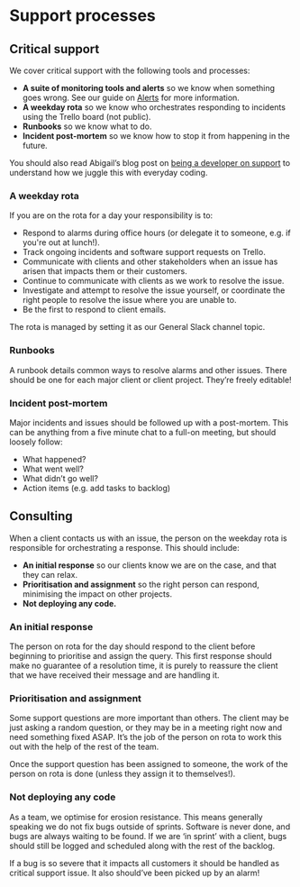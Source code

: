 # Support processes

## Critical support

We cover critical support with the following tools and processes:

- **A suite of monitoring tools and alerts** so we know when something goes
  wrong. See our guide on [Alerts](/04-ongoing-support/04-alerts.md) for more information.
- **A weekday rota** so we know who orchestrates responding to incidents using
  the Trello board (not public). 
- **Runbooks** so we know what to do.
- **Incident post-mortem** so we know how to stop it from happening in the future.

You should also read Abigail’s blog post on
[being a developer on support](https://blog.pixielabs.io/help-im-a-developer-on-support-8ad0528acfc6)
to understand how we juggle this with everyday coding.

### A weekday rota
If you are on the rota for a day your responsibility is to:

- Respond to alarms during office hours (or delegate it to someone, e.g. if
  you're out at lunch!).
- Track ongoing incidents and software support requests on Trello.
- Communicate with clients and other stakeholders when an issue has arisen that
  impacts them or their customers.
- Continue to communicate with clients as we work to resolve the issue.
- Investigate and attempt to resolve the issue yourself, or coordinate the right
  people to resolve the issue where you are unable to.
- Be the first to respond to client emails.

The rota is managed by setting it as our General Slack channel topic.

### Runbooks
A runbook details common ways to resolve alarms and other issues. There should
be one for each major client or client project. They’re freely editable!

### Incident post-mortem
Major incidents and issues should be followed up with a post-mortem. This can be
anything from a five minute chat to a full-on meeting, but should loosely
follow:

- What happened?
- What went well?
- What didn’t go well?
- Action items (e.g. add tasks to backlog)

## Consulting

When a client contacts us with an issue, the person on the weekday rota is
responsible for orchestrating a response. This should include:

- **An initial response** so our clients know we are on the case, and that they can
  relax.
- **Prioritisation and assignment** so the right person can respond, minimising the
  impact on other projects.
- **Not deploying any code.**

### An initial response
The person on rota for the day should respond to the client before beginning to
prioritise and assign the query. This first response should make no guarantee of
a resolution time, it is purely to reassure the client that we have received
their message and are handling it.

### Prioritisation and assignment
Some support questions are more important than others. The client may be just
asking a random question, or they may be in a meeting right now and need
something fixed ASAP. It’s the job of the person on rota to work this out with
the help of the rest of the team.

Once the support question has been assigned to someone, the work of the person
on rota is done (unless they assign it to themselves!).

### Not deploying any code
As a team, we optimise for erosion resistance. This means generally speaking we
do not fix bugs outside of sprints. Software is never done, and bugs are always
waiting to be found. If we are ‘in sprint’ with a client, bugs should still be
logged and scheduled along with the rest of the backlog.

If a bug is so severe that it impacts all customers it should be handled as
critical support issue. It also should’ve been picked up by an alarm!
